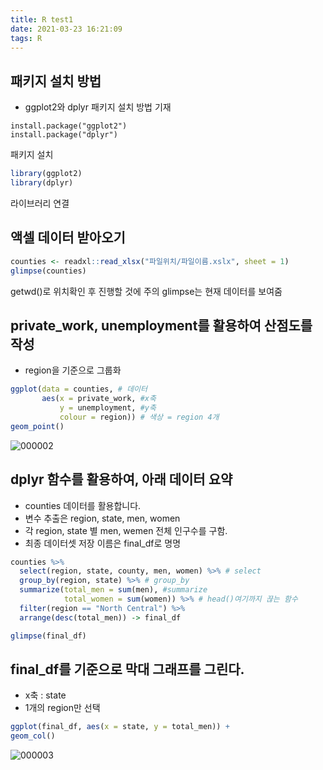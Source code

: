 ```yaml
---
title: R test1
date: 2021-03-23 16:21:09
tags: R
---
```


## 패키지 설치 방법
- ggplot2와 dplyr 패키지 설치 방법 기재

```
install.package("ggplot2")
install.package("dplyr")
```
패키지 설치
```r
library(ggplot2)
library(dplyr)
```
라이브러리 연결

## 액셀 데이터 받아오기

```r
counties <- readxl::read_xlsx("파일위치/파일이름.xslx", sheet = 1)
glimpse(counties)
```


getwd()로 위치확인 후 진행할 것에 주의
glimpse는 현재 데이터를 보여줌

## private_work, unemployment를 활용하여 산점도를 작성
- region을 기준으로 그룹화

```r
ggplot(data = counties, # 데이터
       aes(x = private_work, #x축
           y = unemployment, #y축 
           colour = region)) # 색상 = region 4개
geom_point()
```
![000002](https://user-images.githubusercontent.com/59479116/121620214-e1ff8a00-caa4-11eb-9698-91fc34fec3df.png)

## dplyr 함수를 활용하여, 아래 데이터 요약
- counties 데이터를 활용합니다.
- 변수 추출은 region, state, men, women
- 각 region, state 별 men, wemen 전체 인구수를 구함.
- 최종 데이터셋 저장 이름은 final_df로 명명

```r
counties %>%
  select(region, state, county, men, women) %>% # select
  group_by(region, state) %>% # group_by
  summarize(total_men = sum(men), #summarize
            total_women = sum(women)) %>% # head()여기까지 끊는 함수
  filter(region == "North Central") %>%
  arrange(desc(total_men)) -> final_df

glimpse(final_df)
```


## final_df를 기준으로 막대 그래프를 그린다.
- x축 : state
- 1개의 region만 선택

```r
ggplot(final_df, aes(x = state, y = total_men)) +
geom_col()
```

![000003](https://user-images.githubusercontent.com/59479116/121620233-efb50f80-caa4-11eb-9dd1-fb8767099e8b.png)


